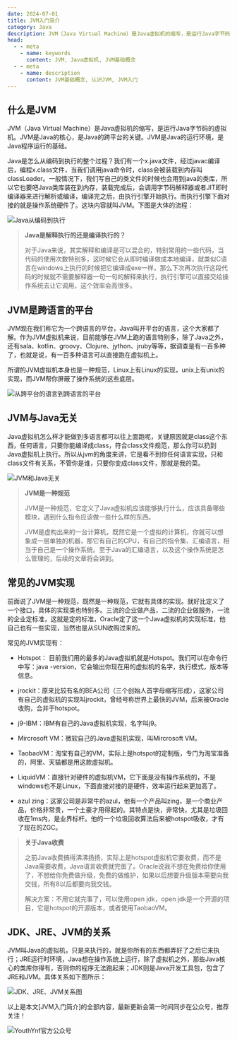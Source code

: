 ```yaml
---
date: 2024-07-01
title: JVM入门简介
category: Java
description: JVM（Java Virtual Machine）是Java虚拟机的缩写，是运行Java字节码的虚拟机。JVM是Java的核心，是Java的跨平台的关键。JVM是Java的运行环境，是Java程序运行的基础。
head:
  - - meta
    - name: keywords
      content: JVM, Java虚拟机, JVM基础概念
  - - meta
    - name: description
      content: JVM基础概念, 认识JVM, JVM入门
---
```


## 什么是JVM

JVM（Java Virtual Machine）是Java虚拟机的缩写，是运行Java字节码的虚拟机。JVM是Java的核心，是Java的跨平台的关键。JVM是Java的运行环境，是Java程序运行的基础。

Java是怎么从编码到执行的整个过程？我们有一个x.java文件，经过javac编译后，编程x.class文件，当我们调用java命令时，class会被装载到内存叫classLoader。一般情况下，我们写自己的类文件的时候也会用到java的类库，所以它也要吧Java类库装在到内存，装载完成后，会调用字节码解释器或者JIT即时编译器来进行解析或编译，编译完之后，由执行引擎开始执行。而执行引擎下面对接的就是操作系统硬件了。这块内容就叫JVM。下图是大体的流程：

![Java从编码到执行](https://s2.loli.net/2024/07/01/M8Tz29hFKPtZrEm.png)

> <span style="font-weight:bold">Java是解释执行的还是编译执行的？</span>
>
> 对于Java来说，其实解释和编译是可以混合的，特别常用的一些代码，当代码的使用次数特别多，这时候它会从即时编译做成本地编译，就类似C语言在windows上执行的时候把它编译成exe一样，那么下次再次执行这段代码的时候就不需要解释器一句一句的解释来执行，执行引擎可以直接交给操作系统去让它调用，这个效率会高很多。

## JVM是跨语言的平台

JVM现在我们称它为一个跨语言的平台，Java叫开平台的语言，这个大家都了解。作为JVM虚拟机来说，目前能够在JVM上跑的语言特别多，除了Java之外，还有sala、kotlin、groovy、Clojure、jython、jruby等等，据调查是有一百多种了，也就是说，有一百多种语言可以直接跑在虚拟机上。

所谓的JVM虚拟机本身也是一种规范，Linux上有Linux的实现，unix上有unix的实现，而JVM帮你屏蔽了操作系统的这些底层。

![从跨平台的语言到跨语言的平台](https://s2.loli.net/2024/07/01/PYHK8EV3RL26Gaq.png)

## JVM与Java无关

Java虚拟机怎么样才能做到多语言都可以往上面跑呢，关键原因就是class这个东西，任何语言，只要你能编译成class，符合class文件规范，那么你可以扔到Java虚拟机上执行。所以从jvm的角度来讲，它是看不到你任何语言实现，只和class文件有关系，不管你是谁，只要你变成class文件，那就是我的菜。

![JVM和Java无关](https://s2.loli.net/2024/07/01/ONeKDqUikZblmjJ.png)

> <span style="font-weight:bold;">JVM是一种规范</span>
>
> JVM是一种规范，它定义了Java虚拟机应该能够执行什么，应该具备哪些模块，遇到什么指令应该做一些什么样的东西。
>
> JVM是虚构出来的一台计算机，既然它是一个虚拟的计算机，你就可以想象成一层单独的机器，那它有自己的CPU，有自己的指令集、汇编语言，相当于自己是一个操作系统。至于Java的汇编语言，以及这个操作系统是怎么管理的，后续的文章将会讲到。

## 常见的JVM实现

前面说了JVM是一种规范，既然是一种规范，它就有具体的实现。就好比定义了一个接口，具体的实现类也特别多。三流的企业做产品，二流的企业做服务，一流的企业定标准，这就是定的标准，Oracle定了这一个Java虚拟机的实现标准，他自己也有一些实现，当然也是从SUN收购过来的。

常见的JVM实现有：

- Hotspot： 目前我们用的最多的Java虚拟机就是Hotspot。我们可以在命令行中写：java -version，它会输出你现在用的虚拟机的名字，执行模式，版本等信息。


- jrockit：原来比较有名的BEA公司（三个创始人首字母缩写形成），这家公司有自己的虚拟机的实现叫jrockit，曾经号称世界上最快的JVM，后来被Oracle收购，合并于hotspot。


- j9-IBM：IBM有自己的Java虚拟机实现，名字叫j9。


- Mircrosoft VM：微软自己的Java虚拟机实现，叫Mircrosoft VM。


- TaobaoVM：淘宝有自己的VM，实际上是hotspot的定制版，专门为淘宝准备的，阿里、天猫都是用这款虚拟机。


- LiquidVM：直接针对硬件的虚拟机VM，它下面是没有操作系统的，不是windows也不是Linux，下面直接对接的是硬件，效率运行起来更加高了。


- azul zing：这家公司是非常牛的azul，他有一个产品叫zing，是一个商业产品，价格非常贵，一个土豪才用得起的。其特点是快，非常快，尤其是垃圾回收在1ms内，是业界标杆。他的一个垃圾回收算法后来被hotspot吸收，才有了现在的ZGC。


> <span style="font-weight:bold;">关于Java收费</span>
>
> 之前Java收费搞得沸沸扬扬，实际上是hotspot虚拟机它要收费，而不是Java需要收费，Java语言收费就完蛋了。Oracle说我不想在免费给你使用了，不想给你免费做升级，免费的做维护，如果以后想要升级版本需要向我交钱，所有8以后都要向我交钱。
>
>解决方案：不用它就完事了，可以使用open jdk，open jdk是一个开源的项目，它是hotspot的开源版本，或者使用TaobaoVM。

## JDK、JRE、JVM的关系

JVM叫Java的虚拟机，只是来执行的，就是你所有的东西都弄好了之后它来执行；JRE运行时环境，Java想在操作系统上运行，除了虚拟机之外，那些Java核心的类库你得有，否则你的程序无法跑起来；JDK则是Java开发工具包，包含了JRE和JVM。具体关系如下图所示：

![JDK、JRE、JVM关系图](https://s2.loli.net/2024/07/02/6gjFQMZbhcEKzyU.png)


以上是本文[JVM入门简介]的全部内容，最新更新会第一时间同步在公众号，推荐关注！

![YouthYnf官方公众号](https://s2.loli.net/2025/07/06/tAgsIGKEkxfROy7.png)